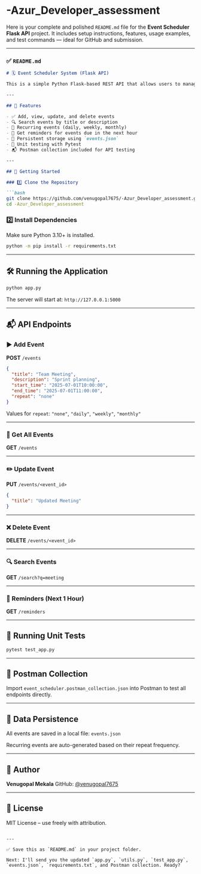 ﻿# -Azur_Developer_assessment
 Here is your complete and polished `README.md` file for the **Event Scheduler Flask API** project. It includes setup instructions, features, usage examples, and test commands — ideal for GitHub and submission.

---

### ✅ `README.md`

````markdown
# 🗓️ Event Scheduler System (Flask API)

This is a simple Python Flask-based REST API that allows users to manage scheduled events. Users can create, view, update, delete, search events, set recurring ones, and receive reminders.

---

## 📌 Features

- ✅ Add, view, update, and delete events
- 🔍 Search events by title or description
- 🔁 Recurring events (daily, weekly, monthly)
- 🔔 Get reminders for events due in the next hour
- 💾 Persistent storage using `events.json`
- 🧪 Unit testing with Pytest
- 📬 Postman collection included for API testing

---

## 🚀 Getting Started

### 1️⃣ Clone the Repository

```bash
git clone https://github.com/venugopal7675/-Azur_Developer_assessment.git
cd -Azur_Developer_assessment
````

### 2️⃣ Install Dependencies

Make sure Python 3.10+ is installed.

```bash
python -m pip install -r requirements.txt
```

---

## 🛠️ Running the Application

```bash
python app.py
```

The server will start at: `http://127.0.0.1:5000`

---

## 📬 API Endpoints

### ▶️ Add Event

**POST** `/events`

```json
{
  "title": "Team Meeting",
  "description": "Sprint planning",
  "start_time": "2025-07-01T10:00:00",
  "end_time": "2025-07-01T11:00:00",
  "repeat": "none"
}
```

Values for `repeat`: `"none"`, `"daily"`, `"weekly"`, `"monthly"`

---

### 📃 Get All Events

**GET** `/events`

---

### ✏️ Update Event

**PUT** `/events/<event_id>`

```json
{
  "title": "Updated Meeting"
}
```

---

### ❌ Delete Event

**DELETE** `/events/<event_id>`

---

### 🔍 Search Events

**GET** `/search?q=meeting`

---

### 🔔 Reminders (Next 1 Hour)

**GET** `/reminders`

---

## 🧪 Running Unit Tests

```bash
pytest test_app.py
```

---

## 📂 Postman Collection

Import `event_scheduler.postman_collection.json` into Postman to test all endpoints directly.

---

## 📁 Data Persistence

All events are saved in a local file: `events.json`

Recurring events are auto-generated based on their repeat frequency.

---

## 🙌 Author

**Venugopal Mekala**
GitHub: [@venugopal7675](https://github.com/venugopal7675)

---

## 📄 License

MIT License – use freely with attribution.

```

---

✅ Save this as `README.md` in your project folder.

Next: I'll send you the updated `app.py`, `utils.py`, `test_app.py`, `events.json`, `requirements.txt`, and Postman collection. Ready?
```

